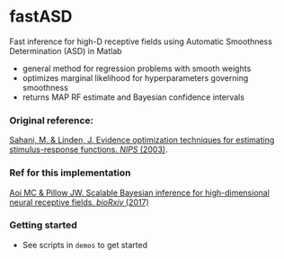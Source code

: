 # fastASD
Fast inference for high-D receptive fields using Automatic Smoothness
Determination (ASD) in Matlab

- general method for regression problems with smooth weights
- optimizes marginal likelihood for hyperparameters governing smoothness
- returns MAP RF estimate and Bayesian confidence intervals

### Original reference: ###
[Sahani, M. & Linden, J. Evidence optimization techniques for estimating stimulus-response functions. *NIPS* (2003)](http://www.gatsby.ucl.ac.uk/~maneesh/papers/nips02-evidence.pdf).

### Ref for this implementation ###
[Aoi MC & Pillow JW.  Scalable Bayesian inference for high-dimensional neural receptive fields. *bioRxiv* (2017)](https://www.biorxiv.org/content/early/2017/11/01/212217) 

### Getting started ###
* See scripts in `demos` to get started
